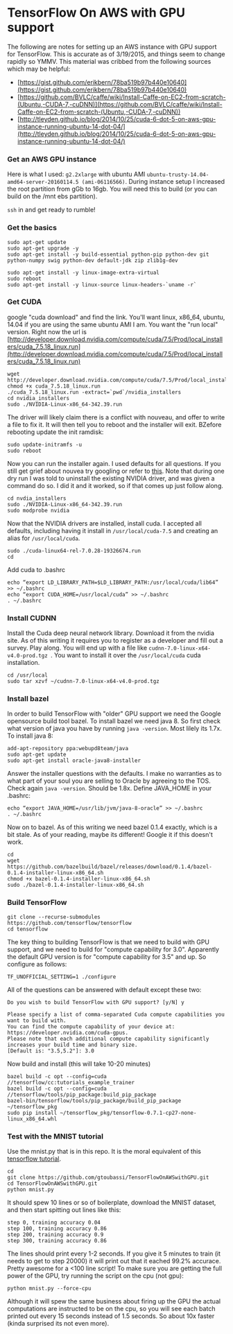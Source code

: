 # TensorFlow On AWS with GPU support

The following are notes for setting up an AWS instance with GPU support for TensorFlow.  This is accurate as of 3/19/2015, and things seem to change rapidly so YMMV.  This material was cribbed from the following sources which may be helpful:

* [https://gist.github.com/erikbern/78ba519b97b440e10640](https://gist.github.com/erikbern/78ba519b97b440e10640)
* [https://github.com/BVLC/caffe/wiki/Install-Caffe-on-EC2-from-scratch-(Ubuntu,-CUDA-7,-cuDNN)](https://github.com/BVLC/caffe/wiki/Install-Caffe-on-EC2-from-scratch-(Ubuntu,-CUDA-7,-cuDNN))
* [http://tleyden.github.io/blog/2014/10/25/cuda-6-dot-5-on-aws-gpu-instance-running-ubuntu-14-dot-04/](http://tleyden.github.io/blog/2014/10/25/cuda-6-dot-5-on-aws-gpu-instance-running-ubuntu-14-dot-04/)

### Get an AWS GPU instance

Here is what I used: `g2.2xlarge` with ubuntu AMI `ubuntu-trusty-14.04-amd64-server-20160114.5 (ami-06116566)`.  During instance setup I increased the root partition from gGb to 16gb.  You will need this to build (or you can build on the /mnt ebs partition).

`ssh` in and get ready to rumble!

### Get the basics

    sudo apt-get update
    sudo apt-get upgrade -y
    sudo apt-get install -y build-essential python-pip python-dev git python-numpy swig python-dev default-jdk zip zlib1g-dev

    sudo apt-get install -y linux-image-extra-virtual
    sudo reboot
    sudo apt-get install -y linux-source linux-headers-`uname -r`

### Get CUDA

google "cuda download" and find the link.  You'll want linux, x86_64, ubuntu, 14.04 if you are using the same ubuntu AMI I am.   You want the "run local" version.  Right now the url is [http://developer.download.nvidia.com/compute/cuda/7.5/Prod/local_installers/cuda_7.5.18_linux.run](http://developer.download.nvidia.com/compute/cuda/7.5/Prod/local_installers/cuda_7.5.18_linux.run)

    wget http://developer.download.nvidia.com/compute/cuda/7.5/Prod/local_installers/cuda_7.5.18_linux.run 
    chmod +x cuda_7.5.18_linux.run
    ./cuda_7.5.18_linux.run -extract=`pwd`/nvidia_installers
    cd nvidia_installers
    sudo ./NVIDIA-Linux-x86_64-342.39.run 

The driver will likely claim there is a conflict with nouveau, and offer to write a file to fix it.  It will then tell you to reboot and the installer will exit.  BZefore rebooting update the init ramdisk:

    sudo update-initramfs -u
    sudo reboot

Now you can run the installer again.  I used defaults for all questions.  If you still get grief about nouvea try googling or refer to [this](https://gist.github.com/erikbern/78ba519b97b440e10640).  Note that during one dry run I was told to uninstall the existing NVIDIA driver, and was given a command do so. I did it and it worked, so if that comes up just follow along.

    cd nvdia_installers
    sudo ./NVIDIA-Linux-x86_64-342.39.run 
    sudo modprobe nvidia

Now that the NVIDIA drivers are installed, install cuda.  I accepted all defaults, including having it install in `/usr/local/cuda-7.5` and creating an alias for `/usr/local/cuda`.

    sudo ./cuda-linux64-rel-7.0.28-19326674.run
    cd

Add cuda to .bashrc

    echo “export LD_LIBRARY_PATH=$LD_LIBRARY_PATH:/usr/local/cuda/lib64” >> ~/.bashrc
    echo “export CUDA_HOME=/usr/local/cuda” >> ~/.bashrc
    . ~/.bashrc

### Install CUDNN

Install the Cuda deep neural network library.  Download it from the nvidia site.  As of this writing it requires you to register  as a developer and fill out a survey.  Play along.  You will end up with a file like `cudnn-7.0-linux-x64-v4.0-prod.tgz `.  You want to install it over the `/usr/local/cuda` cuda installation.

    cd /usr/local
    sudo tar xzvf ~/cudnn-7.0-linux-x64-v4.0-prod.tgz 

### Install bazel

In order to build TensorFlow with "older" GPU support we need the Google opensource build tool bazel.  To install bazel we need java 8.  So first check what version of java you have by running `java -version`.  Most lilely its 1.7x.  To install java 8:

    add-apt-repository ppa:webupd8team/java
    sudo apt-get update
    sudo apt-get install oracle-java8-installer

Answer the installer questions with the defaults.  I make no warranties as to what part of your soul you are selling to Oracle by agreeing to the TOS.  Check again `java -version`.  Should be 1.8x.  Define JAVA_HOME in your .bashrc:

    echo “export JAVA_HOME=/usr/lib/jvm/java-8-oracle” >> ~/.bashrc
    . ~/.bashrc

Now on to bazel.  As of this writing we need bazel 0.1.4 exactly, which is a bit stale.  As of your reading, maybe its different!  Google it if this doesn't work.

    cd
    wget https://github.com/bazelbuild/bazel/releases/download/0.1.4/bazel-0.1.4-installer-linux-x86_64.sh
    chmod +x bazel-0.1.4-installer-linux-x86_64.sh 
    sudo ./bazel-0.1.4-installer-linux-x86_64.sh 
    
### Build TensorFlow

    git clone --recurse-submodules https://github.com/tensorflow/tensorflow
    cd tensorflow

The key thing to building TensorFlow is that we need to build with GPU support, and we need to build for "compute capability for 3.0".  Apparently the default GPU version is for "compute capability for 3.5" and up.  So configure as follows:

    TF_UNOFFICIAL_SETTING=1 ./configure

All of the questions can be answered with default except these two:

    Do you wish to build TensorFlow with GPU support? [y/N] y

    Please specify a list of comma-separated Cuda compute capabilities you want to build with.
    You can find the compute capability of your device at: https://developer.nvidia.com/cuda-gpus.
    Please note that each additional compute capability significantly increases your build time and binary size.
    [Default is: "3.5,5.2"]: 3.0

Now build and install (this will take 10-20 minutes)

    bazel build -c opt --config=cuda //tensorflow/cc:tutorials_example_trainer
    bazel build -c opt --config=cuda //tensorflow/tools/pip_package:build_pip_package
    bazel-bin/tensorflow/tools/pip_package/build_pip_package ~/tensorflow_pkg
    sudo pip install ~/tensorflow_pkg/tensorflow-0.7.1-cp27-none-linux_x86_64.whl

### Test with the MNIST tutorial

Use the mnist.py that is in this repo.  It is the moral equivalent of this [tensorflow tutorial](https://www.tensorflow.org/versions/r0.7/tutorials/mnist/pros/index.html).

    cd
    git clone https://github.com/gtoubassi/TensorFlowOnAWSwithGPU.git
    cd TensorFlowOnAWSwithGPU.git
    python mnist.py
    

It should spew 10 lines or so of boilerplate, download the MNIST dataset, and then start spitting out lines like this:

    step 0, training accuracy 0.04
    step 100, training accuracy 0.86
    step 200, training accuracy 0.9
    step 300, training accuracy 0.86

The lines should print every 1-2 seconds.  If you give it 5 minutes to train (it needs to get to step 20000) it will print out that it eached 99.2% accurace.  Pretty awesome for a <100 line script!  To make sure you are getting the full power of the GPU, try running the script on the cpu (not gpu):

    python mnist.py --force-cpu
    
Although it will spew the same business about firing up the GPU the actual computations are instructed to be on the cpu, so you will see each batch printed out every 15 seconds instead of 1.5 seconds.  So about 10x faster (kinda surprised its not even more).
 

